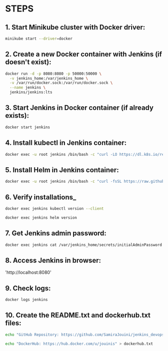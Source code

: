 # STEPS

## 1. Start Minikube cluster with Docker driver:
```bash
minikube start --driver=docker
```

## 2. Create a new Docker container with Jenkins (if doesn't exist):
```bash
docker run -d -p 8080:8080 -p 50000:50000 \
  -v jenkins_home:/var/jenkins_home \
  -v /var/run/docker.sock:/var/run/docker.sock \
  --name jenkins \
  jenkins/jenkins:lts
```

## 3. Start Jenkins in Docker container (if already exists):
```bash
docker start jenkins
```

## 4. Install kubectl in Jenkins container:
```bash
docker exec -u root jenkins /bin/bash -c "curl -LO https://dl.k8s.io/release/$(curl -L -s https://dl.k8s.io/release/stable.txt)/bin/linux/amd64/kubectl && chmod +x kubectl && mv kubectl /usr/local/bin/"
```

## 5. Install Helm in Jenkins container:
```bash
docker exec -u root jenkins /bin/bash -c "curl -fsSL https://raw.githubusercontent.com/helm/helm/main/scripts/get-helm-3 | bash"
```

## 6. Verify installations_
```bash
docker exec jenkins kubectl version --client
```
```bash
docker exec jenkins helm version
```

## 7. Get Jenkins admin password:
```bash
docker exec jenkins cat /var/jenkins_home/secrets/initialAdminPassword
```

## 8. Access Jenkins in browser:
'http://localhost:8080'

## 9. Check logs:
```bash
docker logs jenkins
```

## 10. Create the README.txt and dockerhub.txt files:
```bash
echo "GitHub Repository: https://github.com/SamiraJouini/jenkins_devops_exam" > README.txt
```
```bash
echo "DockerHub: https://hub.docker.com/u/jouinis" > dockerhub.txt
```
